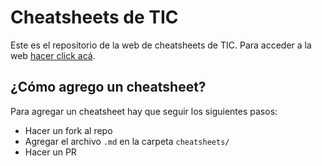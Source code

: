 # Cheatsheets de TIC

Este es el repositorio de la web de cheatsheets de TIC. Para acceder a la web [hacer click acá](https://www.youtube.com/watch?v=dQw4w9WgXcQ).

## ¿Cómo agrego un cheatsheet?

Para agregar un cheatsheet hay que seguir los siguientes pasos:

- Hacer un fork al repo
- Agregar el archivo `.md` en la carpeta `cheatsheets/`
- Hacer un PR
